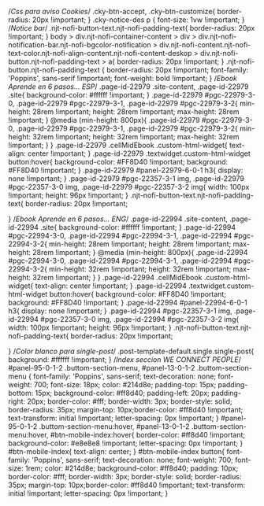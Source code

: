 /*Css para aviso Cookies*/
.cky-btn-accept,
.cky-btn-customize{
	border-radius: 20px !important;	
}
.cky-notice-des p {
	font-size: 1vw !important;
}
/*Notice bar*/
.njt-nofi-button-text.njt-nofi-padding-text{
	border-radius: 20px !important;
}
body > div.njt-nofi-container-content > div > div.njt-nofi-notification-bar.njt-nofi-bgcolor-notification > div.njt-nofi-content.njt-nofi-text-color.njt-nofi-align-content.njt-nofi-content-deskop > div.njt-nofi-button.njt-nofi-padding-text > a{
	border-radius: 20px !important;
}
.njt-nofi-button.njt-nofi-padding-text {
	border-radius: 20px !important;
	font-family: 'Poppins', sans-serif !important;
	font-weight: bold !important;
}
/*Ebook Aprende en 6 pasos... ESP*/
.page-id-22979 .site-content,
.page-id-22979 .site{
	background-color: #ffffff !important;
}
.page-id-22979 #pgc-22979-3-0, .page-id-22979 #pgc-22979-3-1, .page-id-22979 #pgc-22979-3-2{
	min-height: 28rem !important;
	height: 28rem !important;
	max-height: 28rem !important;
}
@media (min-height: 800px){
	.page-id-22979 #pgc-22979-3-0, .page-id-22979 #pgc-22979-3-1, .page-id-22979 #pgc-22979-3-2{
	min-height: 32rem !important;
	height: 32rem !important;
	max-height: 32rem !important;
}
}
.page-id-22979 .cellMidEbook .custom-html-widget{
	text-align: center !important;
}
.page-id-22979 .textwidget.custom-html-widget button:hover{
	background-color: #FF8D40 !important;
	background: #FF8D40 !important;
}
.page-id-22979 #panel-22979-6-0-1 h3{
	display: none !important;
}
.page-id-22979 #pgc-22357-3-1 img, .page-id-22979 #pgc-22357-3-0 img, .page-id-22979 #pgc-22357-3-2 img{
	width: 100px !important;
	height: 96px !important;
}
.njt-nofi-button-text.njt-nofi-padding-text{
	border-radius: 20px !important;
	
}
/*Ebook Aprende en 6 pasos... ENG*/
.page-id-22994 .site-content,
.page-id-22994 .site{
	background-color: #ffffff !important;
}
.page-id-22994 #pgc-22994-3-0, .page-id-22994 #pgc-22994-3-1, .page-id-22994 #pgc-22994-3-2{
	min-height: 28rem !important;
	height: 28rem !important;
	max-height: 28rem !important;
}
@media (min-height: 800px){
	.page-id-22994 #pgc-22994-3-0, .page-id-22994 #pgc-22994-3-1, .page-id-22994 #pgc-22994-3-2{
	min-height: 32rem !important;
	height: 32rem !important;
	max-height: 32rem !important;
}
}
.page-id-22994 .cellMidEbook .custom-html-widget{
	text-align: center !important;
}
.page-id-22994 .textwidget.custom-html-widget button:hover{
	background-color: #FF8D40 !important;
	background: #FF8D40 !important;
}
.page-id-22994 #panel-22994-6-0-1 h3{
	display: none !important;
}
.page-id-22994 #pgc-22357-3-1 img, .page-id-22994 #pgc-22357-3-0 img, .page-id-22994 #pgc-22357-3-2 img{
	width: 100px !important;
	height: 96px !important;
}
.njt-nofi-button-text.njt-nofi-padding-text{
	border-radius: 20px !important;
	
}
/*Color blanco para single-post*/
.post-template-default.single.single-post{
	background: #ffffff !important;
}
/*Index seccion WE CONNECT PEOPLE*/ 
#panel-95-0-1-2 .buttom-section-menu, #panel-13-0-1-2 .buttom-section-menu { font-family: 'Poppins', sans-serif; text-decoration: none; font-weight: 700; font-size: 18px; color: #214d8e; padding-top: 15px; padding-bottom: 15px;
    background-color: #ff8d40; padding-left: 20px; padding-right: 20px; border-color: #fff; border-width: 3px; border-style: solid;
    border-radius: 35px; margin-top: 10px;border-color: #ff8d40 !important; text-transform: initial !important; letter-spacing: 0px !important; 
}
#panel-95-0-1-2 .buttom-section-menu:hover, #panel-13-0-1-2 .buttom-section-menu:hover, #btn-mobile-index:hover{
	border-color: #ff8d40 !important;
	background-color: #e8e8e8 !important;
	letter-spacing: 0px !important;
}
#btn-mobile-index{
	text-align: center;
}
#btn-mobile-index button{
	font-family: 'Poppins', sans-serif; text-decoration: none; font-weight: 700; font-size: 1rem; color: #214d8e; 
    background-color: #ff8d40; padding: 10px; border-color: #fff; border-width: 3px; border-style: solid;
    border-radius: 35px; margin-top: 10px;border-color: #ff8d40 !important; text-transform: initial !important; letter-spacing: 0px !important; 
}